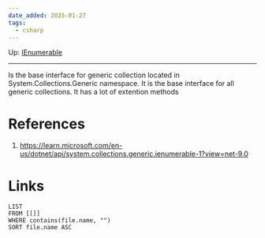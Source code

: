 ```yaml
---
date_added: 2025-01-27
tags:
  - csharp
---
```

Up: [IEnumerable](IEnumerable.md)
___
 Is the base interface for generic collection located in System.Collections.Generic namespace. It is the base interface for all generic collections. It has a lot of extention methods
# References
 1. https://learn.microsoft.com/en-us/dotnet/api/system.collections.generic.ienumerable-1?view=net-9.0

# Links
```dataview
LIST
FROM [[]]
WHERE contains(file.name, "")
SORT file.name ASC
```
